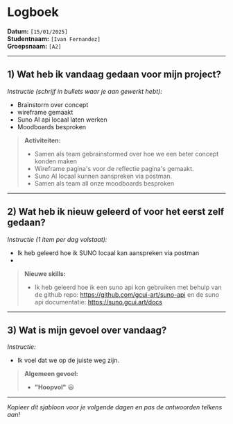 # Logboek

**Datum:** `[15/01/2025]`  
**Studentnaam:** `[Ivan Fernandez]`  
**Groepsnaam:** `[A2]`

---

## 1) Wat heb ik vandaag gedaan voor mijn project?

*Instructie (schrijf in bullets waar je aan gewerkt hebt):*  
- Brainstorm over concept
- wireframe gemaakt
- Suno AI api locaal laten werken
- Moodboards besproken 

> **Activiteiten:**  
> - Samen als team gebrainstormed over hoe we een beter concept konden maken
> - Wireframe pagina's voor de reflectie pagina's gemaakt.
> - Suno AI locaal kunnen aanspreken via postman.
> - Samen als team all onze moodboards besproken

---
## 2) Wat heb ik nieuw geleerd of voor het eerst zelf gedaan?

*Instructie (1 item per dag volstaat):*  
- Ik heb geleerd hoe ik SUNO locaal kan aanspreken via postman
- 


> **Nieuwe skills:**  
> - Ik heb geleerd hoe ik een suno api kon gebruiken met behulp van de github repo: https://github.com/gcui-art/suno-api en de suno api documentatie: https://suno.gcui.art/docs

---

## 3) Wat is mijn gevoel over vandaag?

*Instructie:*  
- Ik voel dat we op de juiste weg zijn.


> **Algemeen gevoel:**  
> - **"Hoopvol"** :smiley:  
>

---

*Kopieer dit sjabloon voor je volgende dagen en pas de antwoorden telkens aan!*
